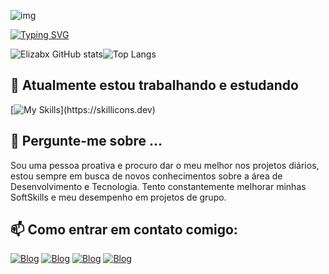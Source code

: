![img](https://i.pinimg.com/originals/f0/ef/82/f0ef8253b7ef3153c4087428d12f0b8e.gif)

[![Typing SVG](https://readme-typing-svg.herokuapp.com?font=Kode+Mono&pause=1000&color=RAL5003&center=True&random=false&width=435&lines=OLá!+Seja+Bem+-++Vindo+ao+meu+perfil.;Meu+nome+é+Jeanny+Elizabete;Tenho+18+anos+de+idade;Sou+da+Paraíba,+Brasil;Eu+estudo+Ciência+da+Computação)](https://git.io/typing-svg)

![Elizabx GitHub stats](https://github-readme-stats.vercel.app/api?username=Elizabx&show_icons=true&theme=transparent&text_color=F7F7F7&)![Top Langs](https://github-readme-stats.vercel.app/api/top-langs/?username=Elizabx&layout=compact&text_color=RAL5003&theme=transparent&hide=jupyter%20notebook)

## 🔭 Atualmente estou trabalhando e estudando
[![My Skills](https://skillicons.dev/icons?i=python,html,css,php,mysql,)](https://skillicons.dev)

## 💬 Pergunte-me sobre ...
Sou uma pessoa proativa e procuro dar o meu melhor nos projetos diários, estou sempre em busca de novos conhecimentos sobre a área de Desenvolvimento e Tecnologia. Tento constantemente melhorar minhas SoftSkills e meu desempenho em projetos de grupo.
## 📫 Como entrar em contato comigo:
[![Blog](https://img.shields.io/badge/Instagram-E4405F?style=for-the-badge&logo=instagram&logoColor=white)](https://www.instagram.com/elizxslv/)
[![Blog](https://img.shields.io/badge/Gmail-D14836?style=for-the-badge&logo=gmail&logoColor=white)](jeannybezerra41@gmail.com)
[![Blog](https://img.shields.io/badge/WhatsApp-25D366?style=for-the-badge&logo=whatsapp&logoColor=white)](+55(83)994188428)
[![Blog](https://img.shields.io/badge/LinkedIn-0077B5?style=for-the-badge&logo=linkedin&logoColor=white)](https://www.linkedin.com/in/jeanny-elizabete-7a144733a?trk=contact-info_source=share&utm_campaign=share_via&utm_content=profile&utm_medium=android_app)

